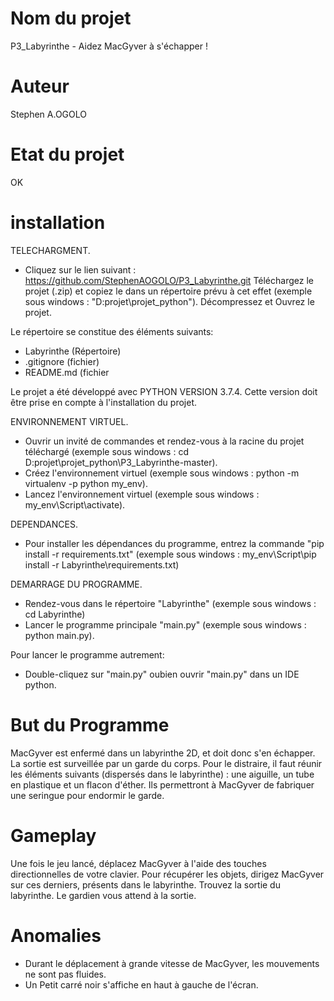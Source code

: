 # Nom du projet
P3_Labyrinthe - Aidez MacGyver à s'échapper !

# Auteur
Stephen A.OGOLO

# Etat du projet
OK

# installation
TELECHARGMENT.
- Cliquez sur le lien suivant : https://github.com/StephenAOGOLO/P3_Labyrinthe.git
Téléchargez le projet (.zip) et copiez le dans un répertoire prévu à cet effet (exemple sous windows : "D:projet\projet_python\").
Décompressez et Ouvrez le projet.

Le répertoire se constitue des éléments suivants:
- Labyrinthe (Répertoire)
- .gitignore (fichier)
- README.md (fichier

Le projet a été développé avec PYTHON VERSION 3.7.4.
Cette version doit être prise en compte à l'installation du projet.

ENVIRONNEMENT VIRTUEL.
- Ouvrir un invité de commandes et rendez-vous à la racine du projet téléchargé (exemple sous windows : cd D:projet\projet_python\P3_Labyrinthe-master).
- Créez l'environnement virtuel (exemple sous windows : python -m virtualenv -p python my_env).
- Lancez l'environnement virtuel (exemple sous windows : my_env\Script\activate).

DEPENDANCES.
- Pour installer les dépendances du programme, entrez la commande "pip install -r requirements.txt" (exemple sous windows : my_env\Script\pip install -r Labyrinthe\requirements.txt)

DEMARRAGE DU PROGRAMME.
- Rendez-vous dans le répertoire "Labyrinthe" (exemple sous windows : cd Labyrinthe)
- Lancer le programme principale "main.py" (exemple sous windows : python main.py). 

Pour lancer le programme autrement:
- Double-cliquez sur "main.py" oubien ouvrir "main.py" dans un IDE python.

# But du Programme
MacGyver est enfermé dans un labyrinthe 2D, et doit donc s'en échapper. 
La sortie est surveillée par un garde du corps.
Pour le distraire, il faut réunir les éléments suivants (dispersés dans le labyrinthe) :
une aiguille, un tube en plastique et un flacon d'éther. 
Ils permettront à MacGyver de fabriquer une seringue pour endormir le garde.

# Gameplay
Une fois le jeu lancé, déplacez MacGyver à l'aide des touches directionnelles de votre clavier.
Pour récupérer les objets, dirigez MacGyver sur ces derniers, présents dans le labyrinthe.
Trouvez la sortie du labyrinthe. Le gardien vous attend à la sortie.

# Anomalies
- Durant le déplacement à grande vitesse de MacGyver, les mouvements ne sont pas fluides.
- Un Petit carré noir s'affiche en haut à gauche de l'écran.
